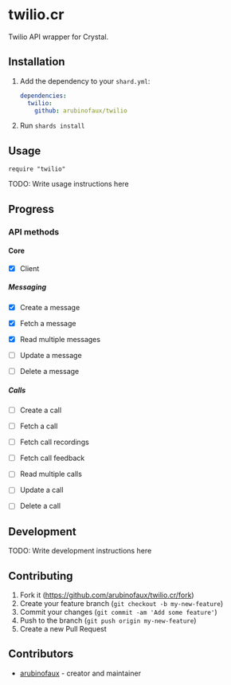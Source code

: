 # twilio.cr

Twilio API wrapper for Crystal.

## Installation

1. Add the dependency to your `shard.yml`:

   ```yaml
   dependencies:
     twilio:
       github: arubinofaux/twilio
   ```

2. Run `shards install`

## Usage

```crystal
require "twilio"
```

TODO: Write usage instructions here

## Progress

### API methods

#### Core

- [x] Client

##### Messaging

- [x] Create a message

- [x] Fetch a message

- [x] Read multiple messages 

- [ ] Update a message

- [ ] Delete a message

##### Calls

- [ ] Create a call

- [ ] Fetch a call

- [ ] Fetch call recordings

- [ ] Fetch call feedback

- [ ] Read multiple calls

- [ ] Update a call

- [ ] Delete a call

## Development

TODO: Write development instructions here

## Contributing

1. Fork it (<https://github.com/arubinofaux/twilio.cr/fork>)
2. Create your feature branch (`git checkout -b my-new-feature`)
3. Commit your changes (`git commit -am 'Add some feature'`)
4. Push to the branch (`git push origin my-new-feature`)
5. Create a new Pull Request

## Contributors

- [arubinofaux](https://github.com/arubinofaux) - creator and maintainer
